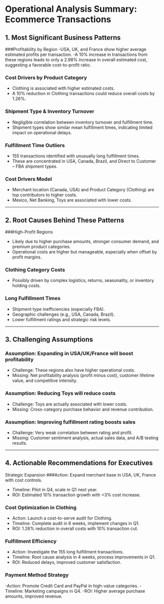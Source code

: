 # Operational Analysis Summary: Ecommerce Transactions

## 1. Most Significant Business Patterns

###Profitability by Region
-USA, UK, and France show higher average estimated profits per transaction.
-A 10% increase in transactions from these regions leads to only a 2.98% increase in overall estimated cost, suggesting a favorable cost-to-profit ratio.
### Cost Drivers by Product Category
- Clothing is associated with higher estimated costs.
- A 10% reduction in Clothing transactions could reduce overall costs by 1.26%.
### Shipment Type & Inventory Turnover
- Negligible correlation between inventory turnover and fulfillment time.
- Shipment types show similar mean fulfillment times, indicating limited impact on operational delays.
### Fulfillment Time Outliers
- 155 transactions identified with unusually long fulfillment times.
- These are concentrated in USA, Canada, Brazil, and Direct to Customer – FBA shipment types.
### Cost Drivers Model
- Merchant location (Canada, USA) and Product Category (Clothing) are top contributors to higher costs.
- Mexico, Net Banking, Toys are associated with lower costs.
---

## 2. Root Causes Behind These Patterns

###High-Profit Regions
- Likely due to higher purchase amounts, stronger consumer demand, and premium product categories.
- Operational costs are higher but manageable, especially when offset by profit margins.
### Clothing Category Costs
- Possibly driven by complex logistics, returns, seasonality, or inventory holding costs.
### Long Fulfillment Times
- Shipment type inefficiencies (especially FBA).
- Geographic challenges (e.g., USA, Canada, Brazil).
- Lower fulfillment ratings and strategic risk levels.
---

## 3. Challenging Assumptions
### Assumption: Expanding in USA/UK/France will boost profitability
- Challenge: These regions also have higher operational costs.
- Missing: Net profitability analysis (profit minus cost), customer lifetime value, and competitive intensity.
### Assumption: Reducing Toys will reduce costs
- Challenge: Toys are actually associated with lower costs.
- Missing: Cross-category purchase behavior and revenue contribution.
### Assumption: Improving fulfillment rating boosts sales
- Challenge: Very weak correlation between rating and profit.
- Missing: Customer sentiment analysis, actual sales data, and A/B testing results.
---

## 4. Actionable Recommendations for Executives

Strategic Expansion
###Action: Expand merchant base in USA, UK, France with cost controls.
- Timeline: Pilot in Q4, scale in Q1 next year.
- ROI: Estimated 10% transaction growth with <3% cost increase.
### Cost Optimization in Clothing
- Action: Launch a cost-to-serve audit for Clothing.
- Timeline: Complete audit in 6 weeks, implement changes in Q1.
- ROI: 1.26% reduction in overall costs with 10% transaction cut.
### Fulfillment Efficiency
- Action: Investigate the 155 long fulfillment transactions.
- Timeline: Root cause analysis in 4 weeks, process improvements in Q1.
- ROI: Reduced delays, improved customer satisfaction.
### Payment Method Strategy
-Action: Promote Credit Card and PayPal in high-value categories.
-Timeline: Marketing campaigns in Q4.
-ROI: Higher average purchase amounts, improved revenue.
